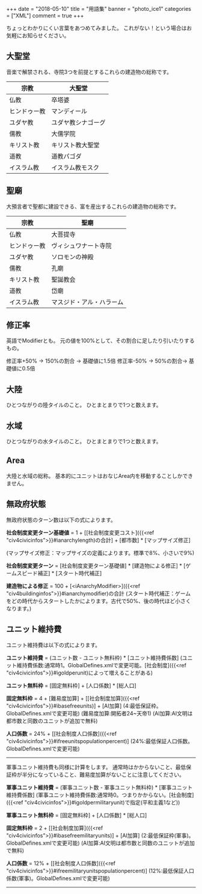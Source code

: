 +++
date = "2018-05-10"
title = "用語集"
banner = "photo_ice1"
categories = ["XML"]
comment = true
+++

ちょっとわかりにくい言葉をあつめてみました。
これがない！という場合はお気軽にお知らせください。

## 大聖堂
音楽で解禁される、寺院3つを前提とするこれらの建造物の総称です。

宗教|大聖堂
---|---
仏教|卒塔婆
ヒンドゥー教|マンディール
ユダヤ教|ユダヤ教シナゴーグ
儒教|大儒学院
キリスト教|キリスト教大聖堂
道教|道教パゴダ
イスラム教|イスラム教モスク

## 聖廟
大預言者で聖都に建設できる、富を産出するこれらの建造物の総称です。

宗教|聖廟
---|---
仏教|大菩提寺
ヒンドゥー教|ヴィシュワナート寺院
ユダヤ教|ソロモンの神殿
儒教|孔廟
キリスト教|聖誕教会
道教|岱廟
イスラム教|マスジド・アル・ハラーム

## 修正率
英語でModifierとも。
元の値を100%として、その割合に足したり引いたりするもの。

修正率+50% → 150%の割合 → 基礎値に1.5倍
修正率-50% → 50%の割合→ 基礎値に0.5倍

## 大陸
ひとつながりの陸タイルのこと。
ひとまとまりで1つと数えます。

## 水域
ひとつながりの水タイルのこと。
ひとまとまりで1つと数えます。

## Area
大陸と水域の総称。
基本的にユニットはおなじArea内を移動することしかできません。

## 無政府状態

無政府状態のターン数は以下の式によります。

**社会制度変更ターン基礎値** = 1 + \[[社会制度変更コスト]({{<ref "civ4civicinfos">}}#ianarchylength)の合計\] + \[都市数\] * \[マップサイズ修正\]

(マップサイズ修正：マップサイズの定義によります。標準で8%、小さいで9%)

**社会制度変更ターン** = \[社会制度変更ターン基礎値\] * \[建造物による修正\] * \[ゲームスピード補正\] * \[スタート時代補正\]

**建造物による修正** = 100 + [\<iAnarchyModifier\>]({{<ref "civ4buildinginfos">}}#ianarchymodifier)の合計
(スタート時代補正：ゲームをどの時代からスタートしたかによります。古代で50%、後の時代ほど小さくなります。)

## ユニット維持費

ユニット維持費は以下の式によります。

**ユニット維持費** = (ユニット数 - ユニット無料枠) * \[ユニット維持費係数\]
(ユニット維持費係数:通常時1。GlobalDefines.xmlで変更可能。[社会制度]({{<ref "civ4civicinfos">}}#igoldperunit)によって増えることがある)

**ユニット無料枠** = \[固定無料枠\] + \[人口係数\] * \[総人口\]

**固定無料枠** = 4 + \[難易度加算\] + \[[社会制度加算]({{<ref "civ4civicinfos">}}#ibasefreeunits)\] + \[AI加算\]
(4:最低保証枠。GlobalDefines.xmlで変更可能)
(難易度加算:開拓者24~天帝1)
(AI加算:AI文明は都市数と同数のユニットが追加で無料)

**人口係数** = 24% + \[[社会制度人口係数]({{<ref "civ4civicinfos">}}#ifreeunitspopulationpercent)\]
(24%:最低保証人口係数。GlobalDefines.xmlで変更可能)

---

軍事ユニット維持費も同様に計算をします。
通常時はかからないこと、最低保証枠が半分になっていること、難易度加算がないことに注意してください。

**軍事ユニット維持費** = (軍事ユニット数 - 軍事ユニット無料枠) * \[軍事ユニット維持費係数\]
(軍事ユニット維持費係数:通常時0。つまりかからない。[社会制度]({{<ref "civ4civicinfos">}}#igoldpermilitaryunit)で指定(平和主義1など))

**軍事ユニット無料枠** = \[固定無料枠\] + \[人口係数\] * \[総人口\]

**固定無料枠** = 2 + \[[社会制度加算]({{<ref "civ4civicinfos">}}#ibasefreemilitaryunits)\] + \[AI加算\]
(2:最低保証枠(軍事)。GlobalDefines.xmlで変更可能)
(AI加算:AI文明は都市数と同数のユニットが追加で無料)

**人口係数** = 12% + \[[社会制度人口係数]({{<ref "civ4civicinfos">}}#ifreemilitaryunitspopulationpercent)\]
(12%:最低保証人口係数(軍事)。GlobalDefines.xmlで変更可能)

---

